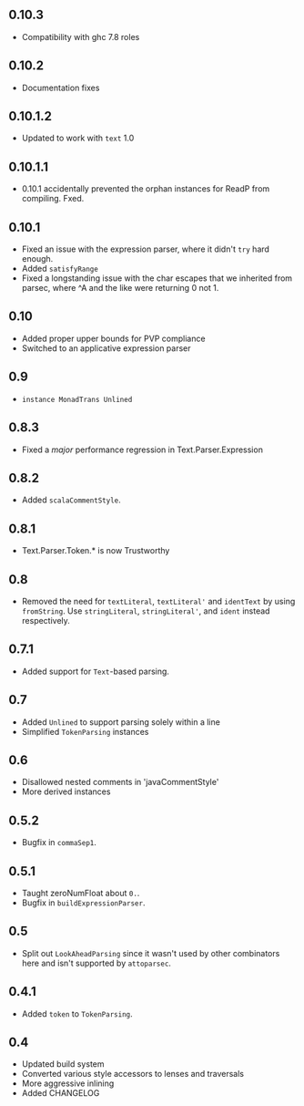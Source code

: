 0.10.3
------
* Compatibility with ghc 7.8 roles

0.10.2
------
* Documentation fixes

0.10.1.2
--------
* Updated to work with `text` 1.0

0.10.1.1
--------
* 0.10.1 accidentally prevented the orphan instances for ReadP from compiling. Fxed.

0.10.1
------
* Fixed an issue with the expression parser, where it didn't `try` hard enough.
* Added `satisfyRange`
* Fixed a longstanding issue with the char escapes that we inherited from parsec, where ^A and the like were returning 0 not 1.

0.10
----
* Added proper upper bounds for PVP compliance
* Switched to an applicative expression parser

0.9
---
* `instance MonadTrans Unlined`

0.8.3
-----
* Fixed a _major_ performance regression in Text.Parser.Expression

0.8.2
-----
* Added `scalaCommentStyle`.

0.8.1
-----
* Text.Parser.Token.* is now Trustworthy

0.8
---
* Removed the need for `textLiteral`, `textLiteral'` and `identText` by using `fromString`. Use `stringLiteral`, `stringLiteral'`, and `ident` instead respectively.

0.7.1
-----
* Added support for `Text`-based parsing.

0.7
---
* Added `Unlined` to support parsing solely within a line
* Simplified `TokenParsing` instances

0.6
---
* Disallowed nested comments in 'javaCommentStyle'
* More derived instances

0.5.2
-----
* Bugfix in `commaSep1`.

0.5.1
-----
* Taught zeroNumFloat about `0.`.
* Bugfix in `buildExpressionParser`.

0.5
---
* Split out `LookAheadParsing` since it wasn't used by other combinators here and isn't supported by `attoparsec`.

0.4.1
-----
* Added `token` to `TokenParsing`.

0.4
-----
* Updated build system
* Converted various style accessors to lenses and traversals
* More aggressive inlining
* Added CHANGELOG
